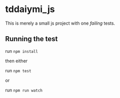# tddaiymi_js

This is merely a small js project with one _failing_ tests. 

## Running the test

run `npm install`

then either

run `npm test`

or

run `npm run watch`
